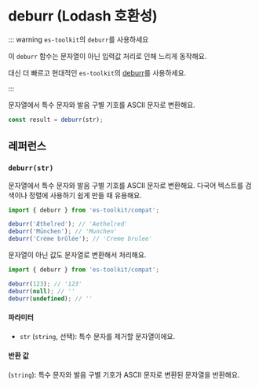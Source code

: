 # deburr (Lodash 호환성)

::: warning `es-toolkit`의 `deburr`를 사용하세요

이 `deburr` 함수는 문자열이 아닌 입력값 처리로 인해 느리게 동작해요.

대신 더 빠르고 현대적인 `es-toolkit`의 [deburr](../../string/deburr.md)를 사용하세요.

:::

문자열에서 특수 문자와 발음 구별 기호를 ASCII 문자로 변환해요.

```typescript
const result = deburr(str);
```

## 레퍼런스

### `deburr(str)`

문자열에서 특수 문자와 발음 구별 기호를 ASCII 문자로 변환해요. 다국어 텍스트를 검색이나 정렬에 사용하기 쉽게 만들 때 유용해요.

```typescript
import { deburr } from 'es-toolkit/compat';

deburr('Æthelred'); // 'Aethelred'
deburr('München'); // 'Munchen'
deburr('Crème brûlée'); // 'Creme brulee'
```

문자열이 아닌 값도 문자열로 변환해서 처리해요.

```typescript
import { deburr } from 'es-toolkit/compat';

deburr(123); // '123'
deburr(null); // ''
deburr(undefined); // ''
```

#### 파라미터

- `str` (`string`, 선택): 특수 문자를 제거할 문자열이에요.

#### 반환 값

(`string`): 특수 문자와 발음 구별 기호가 ASCII 문자로 변환된 문자열을 반환해요.
